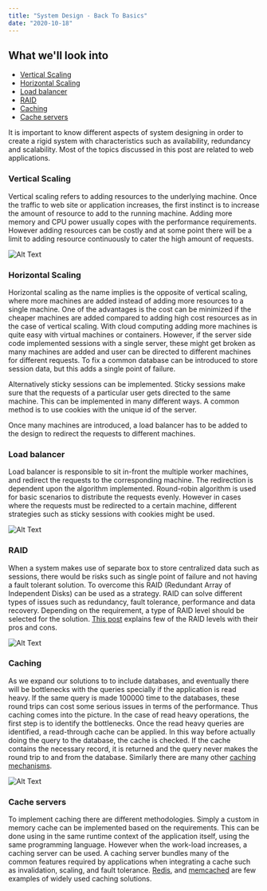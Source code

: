 ```yaml
---
title: "System Design - Back To Basics"
date: "2020-10-18"
---
```


## What we'll look into

- [Vertical Scaling](#chapter-1)
- [Horizontal Scaling](#chapter-2)
- [Load balancer](#chapter-3)
- [RAID](#chapter-4)
- [Caching](#chapter-5)
- [Cache servers](#chapter-6)

It is important to know different aspects of system designing in order to create a rigid system with characteristics such as availability, redundancy and scalability. Most of the topics discussed in this post are related to web applications.

### Vertical Scaling

Vertical scaling refers to adding resources to the underlying machine. Once the traffic to web site or application increases, the first instinct is to increase the amount of resource to add to the running machine. Adding more memory and CPU power usually copes with the performance requirements. However adding resources can be costly and at some point there will be a limit to adding resource continuously to cater the high amount of requests.

![Alt Text](https://dev-to-uploads.s3.amazonaws.com/i/bcq390tbfbcxo957zmuz.png)

### Horizontal Scaling

Horizontal scaling as the name implies is the opposite of vertical scaling, where more machines are added instead of adding more resources to a single machine. One of the advantages is the cost can be minimized if the cheaper machines are added compared to adding high cost resources as in the case of vertical scaling. With cloud computing adding more machines is quite easy with virtual machines or containers. However, if the server side code implemented sessions with a single server, these might get broken as many machines are added and user can be directed to different machines for different requests. To fix a common database can be introduced to store session data, but this adds a single point of failure.

Alternatively sticky sessions can be implemented. Sticky sessions make sure that the requests of a particular user gets directed to the same machine. This can be implemented in many different ways. A common method is to use cookies with the unique id of the server.

Once many machines are introduced, a load balancer has to be added to the design to redirect the requests to different machines.

### Load balancer

Load balancer is responsible to sit in-front the multiple worker machines, and redirect the requests to the corresponding machine. The redirection is dependent upon the algorithm implemented. Round-robin algorithm is used for basic scenarios to distribute the requests evenly. However in cases where the requests must be redirected to a certain machine, different strategies such as sticky sessions with cookies might be used.

![Alt Text](https://dev-to-uploads.s3.amazonaws.com/i/sjz3kq1sbqyzxsxrumdq.png)

### RAID

When a system makes use of separate box to store centralized data such as sessions, there would be risks such as single point of failure and not having a fault tolerant solution. To overcome this RAID (Redundant Array of Independent Disks) can be used as a strategy. RAID can solve different types of issues such as redundancy, fault tolerance, performance and data recovery. Depending on the requirement, a type of RAID level should be selected for the solution. [This post](https://blog.datapacket.com/advantages-disadvantages-various-raid-levels/) explains few of the RAID levels with their pros and cons.

![Alt Text](https://dev-to-uploads.s3.amazonaws.com/i/hkaben4ujvuatc8wrx1o.png)

### Caching

As we expand our solutions to to include databases, and eventually there will be bottlenecks with the queries specially if the application is read heavy. If the same query is made 100000 time to the databases, these round trips can cost some serious issues in terms of the performance. Thus caching comes into the picture. In the case of read heavy operations, the first step is to identify the bottlenecks. Once the read heavy queries are identified, a read-through cache can be applied. In this way before actually doing the query to the database, the cache is checked. If the cache contains the necessary record, it is returned and the query never makes the round trip to and from the database. Similarly there are many other [caching mechanisms](https://dzone.com/articles/using-read-through-amp-write-through-in-distribute).

![Alt Text](https://dev-to-uploads.s3.amazonaws.com/i/ib7h2x4shacujcszz8hc.png)

### Cache servers

To implement caching there are different methodologies. Simply a custom in memory cache can be implemented based on the requirements. This can be done using in the same runtime context of the application itself, using the same programming language. However when the work-load increases, a caching server can be used. A caching server bundles many of the common features required by applications when integrating a cache such as invalidation, scaling, and fault tolerance. [Redis](https://redis.io/), and [memcached](https://memcached.org/) are few examples of widely used caching solutions.
